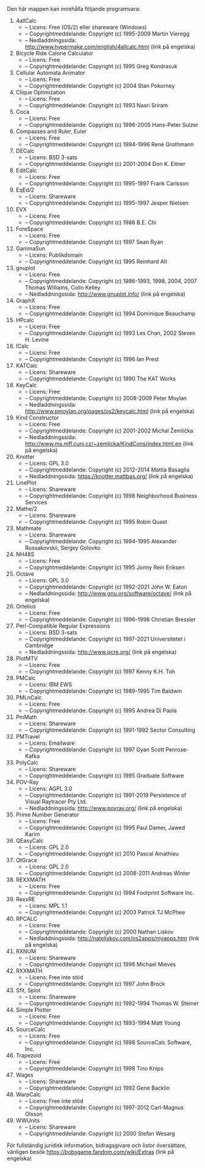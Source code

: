 ﻿Den här mappen kan innehålla följande programvara:

1. 4allCalc
   - – Licens: Free (OS/2) eller shareware (Windows)
   - – Copyrightmeddelande: Copyright (c) 1995-2009 Martin Vieregg
   - – Nedladdningssida: http://www.hypermake.com/english/4allcalc.html (link på engelska)
2. Bicycle Ride Calorie Calculator
   - – Licens: Free
   - – Copyrightmeddelande: Copyright (c) 1995 Greg Kondrasuk
3. Cellular Automata Animator
   - – Licens: Free
   - – Copyrightmeddelande: Copyright (c) 2004 Stan Pokorney
4. Clique Optimization
   - – Licens: Free
   - – Copyrightmeddelande: Copyright (c) 1993 Nasri Sriram
5. Coca
   - – Licens: Free
   - – Copyrightmeddelande: Copyright (c) 1996-2005 Hans-Peter Sulzer
6. Compasses and Ruler, Euler
   - – Licens: Free
   - – Copyrightmeddelande: Copyright (c) 1994-1996 René Grothmann
7. DECalc
   - – Licens: BSD 3-sats
   - – Copyrightmeddelande: Copyright (c) 2001-2004 Don K. Eitner
8. EditCalc
   - – Licens: Free
   - – Copyrightmeddelande: Copyright (c) 1995-1997 Frank Carlsson
9. EqEd/2
   - – Licens: Shareware
   - – Copyrightmeddelande: Copyright (c) 1995-1997 Jesper Nielsen
10. EVX
    - – Licens: Free
    - – Copyrightmeddelande: Copyright (c) 1988 B.E. Chi
11. ForeSpace
    - – Licens: Free
    - – Copyrightmeddelande: Copyright (c) 1997 Sean Ryan
12. GammaSun
    - – Licens: Publikdomain
    - – Copyrightmeddelande: Copyright (c) 1995 Reinhard Alt
13. gnuplot
    - – Licens: Free
    - – Copyrightmeddelande: Copyright (c) 1986-1993, 1998, 2004, 2007 Thomas Williams, Colin Kelley
    - – Nedladdningssida: http://www.gnuplot.info/ (link på engelska)
14. GraphX
    - – Licens: Free
    - – Copyrightmeddelande: Copyright (c) 1994 Dominique Beauchamp
15. HPcalc
    - – Licens: Free
    - – Copyrightmeddelande: Copyright (c) 1993 Les Chan, 2002 Steven H. Levine
16. ICalc
    - – Licens: Free
    - – Copyrightmeddelande: Copyright (c) 1996 Ian Prest
17. KATCalc
    - – Licens: Shareware
    - – Copyrightmeddelande: Copyright (c) 1990 The KAT Works
18. KeyCalc
    - – Licens: Free
    - – Copyrightmeddelande: Copyright (c) 2008-2009 Peter Moylan
    - – Nedladdningssida: http://www.pmoylan.org/pages/os2/keycalc.html (link på engelska)
19. Kind Constructor
    - – Licens: Free
    - – Copyrightmeddelande: Copyright (c) 2001-2002 Michal Žemlička
    - – Nedladdningssida: http://www.ms.mff.cuni.cz/~zemlicka/KindCons/index.html.en (link på engelska)
20. Knotter
    - – Licens: GPL 3.0
    - – Copyrightmeddelande: Copyright (c) 2012-2014 Mattia Basaglia
    - – Nedladdningssida: https://knotter.mattbas.org/ (link på engelska)
21. LinePlot
    - – Licens: Shareware
    - – Copyrightmeddelande: Copyright (c) 1998 Neighborhood Business Services
22. Mathe/2
    - – Licens: Shareware
    - – Copyrightmeddelande: Copyright (c) 1995 Robin Quast
23. Mathmate
    - – Licens: Shareware
    - – Copyrightmeddelande: Copyright (c) 1994-1995 Alexander Russakovskii, Sergey Golovko
24. NH48S
    - – Licens: Free
    - – Copyrightmeddelande: Copyright (c) 1995 Jonny Rein Eriksen
25. Octave
    - – Licens: GPL 3.0
    - – Copyrightmeddelande: Copyright (c) 1992-2021 John W. Eaton
    - – Nedladdningssida: http://www.gnu.org/software/octave/ (link på engelska)
26. Ortelius
    - – Licens: Free
    - – Copyrightmeddelande: Copyright (c) 1996-1998 Christian Bressler
27. Perl-Compatible Regular Expressions
    - – Licens: BSD 3-sats
    - – Copyrightmeddelande: Copyright (c) 1997-2021 Universitetet i Cambridge
    - – Nedladdningssida: http://www.pcre.org/ (link på engelska)
28. PlotMTV
    - – Licens: Free
    - – Copyrightmeddelande: Copyright (c) 1997 Kenny K.H. Toh
29. PMCalc
    - – Licens: IBM EWS
    - – Copyrightmeddelande: Copyright (c) 1989-1995 Tim Baldwin
30. PMLnCalc
    - – Licens: Free
    - – Copyrightmeddelande: Copyright (c) 1995 Andrea Di Paola
31. PmMath
    - – Licens: Shareware
    - – Copyrightmeddelande: Copyright (c) 1991-1992 Sector Consulting
32. PMTravel
    - – Licens: Emailware
    - – Copyrightmeddelande: Copyright (c) 1997 Gyan Scott Penrose-Kafka
33. PolyCalc
    - – Licens: Shareware
    - – Copyrightmeddelande: Copyright (c) 1995 Graduate Software
34. POV-Ray
    - – Licens: AGPL 3.0
    - – Copyrightmeddelande: Copyright (c) 1991-2019 Persistence of Visual Raytracer Pty Ltd.
    - – Nedladdningssida: http://www.povray.org/ (link på engelska)
35. Prime Number Generator
    - – Licens: Free
    - – Copyrightmeddelande: Copyright (c) 1995 Paul Damer, Jawed Karim
36. QEasyCalc
    - – Licens: GPL 2.0
    - – Copyrightmeddelande: Copyright (c) 2010 Pascal Amathieu
37. QtGrace
    - – Licens: GPL 2.0
    - – Copyrightmeddelande: Copyright (c) 2008-2011 Andreas Winter
38. REXXMATH
    - – Licens: Free
    - – Copyrightmeddelande: Copyright (c) 1994 Footprint Software Inc.
39. RexxRE
    - – Licens: MPL 1.1
    - – Copyrightmeddelande: Copyright (c) 2003 Patrick TJ McPhee
40. RPCALC
    - – Licens: Free
    - – Copyrightmeddelande: Copyright (c) 2000 Nathan Liskov
    - – Nedladdningssida: http://nateliskov.com/os2apps/myapps.htm (link på engelska)
41. RXNUM
    - – Licens: Shareware
    - – Copyrightmeddelande: Copyright (c) 1996 Michael Mieves
42. RXXMATH
    - – Licens: Free inte stöd
    - – Copyrightmeddelande: Copyright (c) 1997 John Brock
43. Sfit, Splot
    - – Licens: Shareware
    - – Copyrightmeddelande: Copyright (c) 1992-1994 Thomas W. Steiner
44. Simple Plotter
    - – Licens: Free
    - – Copyrightmeddelande: Copyright (c) 1993-1994 Matt Young
45. SourceCalc
    - – Licens: Free
    - – Copyrightmeddelande: Copyright (c) 1998 SourceCalc Software, Inc.
46. Trapezoid
    - – Licens: Free
    - – Copyrightmeddelande: Copyright (c) 1998 Tino Knips
47. Wages
    - – Licens: Shareware
    - – Copyrightmeddelande: Copyright (c) 1992 Gene Backlin
48. WarpCalc
    - – Licens: Free inte stöd
    - – Copyrightmeddelande: Copyright (c) 1997-2012 Carl-Magnus Olsson
49. WWUnits
    - – Licens: Shareware
    - – Copyrightmeddelande: Copyright (c) 2000 Stefan Wesarg

För fullständig juridisk information, bidragsgivare och listor översättare, vänligen besök https://bobsgame.fandom.com/wiki/Extras (link på engelska)
